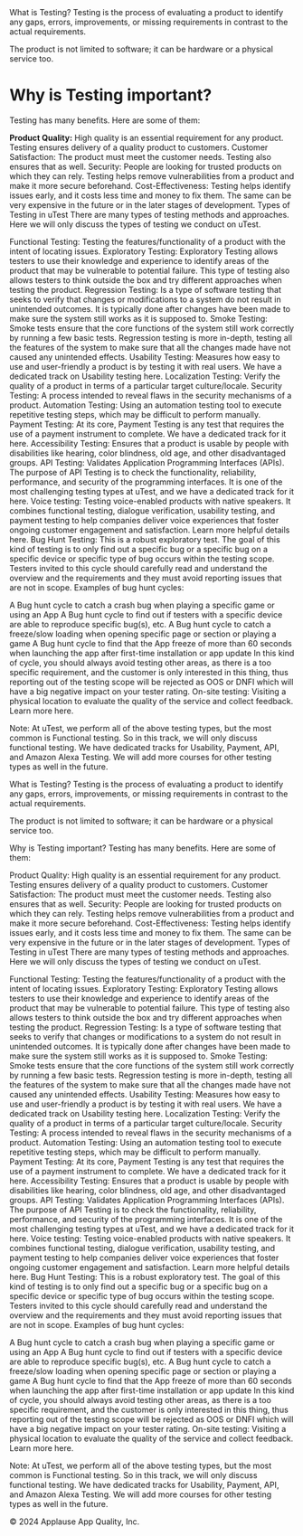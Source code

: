 </h1>What is Testing?</h1>
Testing is the process of evaluating a product to identify any gaps, errors, improvements, or missing requirements in contrast to the actual requirements.

The product is not limited to software; it can be hardware or a physical service too.

<h1>Why is Testing important?</h1>
Testing has many benefits. Here are some of them:

<b>Product Quality:</b> High quality is an essential requirement for any product. Testing ensures delivery of a quality product to customers.
Customer Satisfaction: The product must meet the customer needs. Testing also ensures that as well.
Security: People are looking for trusted products on which they can rely. Testing helps remove vulnerabilities from a product and make it more secure beforehand.
Cost-Effectiveness: Testing helps identify issues early, and it costs less time and money to fix them. The same can be very expensive in the future or in the later stages of development.
Types of Testing in uTest
There are many types of testing methods and approaches. Here we will only discuss the types of testing we conduct on uTest.

Functional Testing: Testing the features/functionality of a product with the intent of locating issues.
Exploratory Testing: Exploratory Testing allows testers to use their knowledge and experience to identify areas of the product that may be vulnerable to potential failure. This type of testing also allows testers to think outside the box and try different approaches when testing the product.
Regression Testing: Is a type of software testing that seeks to verify that changes or modifications to a system do not result in unintended outcomes. It is typically done after changes have been made to make sure the system still works as it is supposed to.
Smoke Testing: Smoke tests ensure that the core functions of the system still work correctly by running a few basic tests. Regression testing is more in-depth, testing all the features of the system to make sure that all the changes made have not caused any unintended effects.
Usability Testing: Measures how easy to use and user-friendly a product is by testing it with real users. We have a dedicated track on Usability testing here.
Localization Testing: Verify the quality of a product in terms of a particular target culture/locale.
Security Testing: A process intended to reveal flaws in the security mechanisms of a product.
Automation Testing: Using an automation testing tool to execute repetitive testing steps, which may be difficult to perform manually.
Payment Testing: At its core, Payment Testing is any test that requires the use of a payment instrument to complete. We have a dedicated track for it here.
Accessibility Testing: Ensures that a product is usable by people with disabilities like hearing, color blindness, old age, and other disadvantaged groups.
API Testing: Validates Application Programming Interfaces (APIs). The purpose of API Testing is to check the functionality, reliability, performance, and security of the programming interfaces. It is one of the most challenging testing types at uTest, and we have a dedicated track for it here.
Voice testing: Testing voice-enabled products with native speakers. It combines functional testing, dialogue verification, usability testing, and payment testing to help companies deliver voice experiences that foster ongoing customer engagement and satisfaction. Learn more helpful details here.
Bug Hunt Testing: This is a robust exploratory test. The goal of this kind of testing is to only find out a specific bug or a specific bug on a specific device or specific type of bug occurs within the testing scope. Testers invited to this cycle should carefully read and understand the overview and the requirements and they must avoid reporting issues that are not in scope.
Examples of bug hunt cycles:

A Bug hunt cycle to catch a crash bug when playing a specific game or using an App
A Bug hunt cycle to find out if testers with a specific device are able to reproduce specific bug(s), etc.
A Bug hunt cycle to catch a freeze/slow loading when opening specific page or section or playing a game
A Bug hunt cycle to find that the App freeze of more than 60 seconds when launching the app after first-time installation or app update
In this kind of cycle, you should always avoid testing other areas, as there is a too specific requirement, and the customer is only interested in this thing, thus reporting out of the testing scope will be rejected as OOS or DNFI which will have a big negative impact on your tester rating.
On-site testing: Visiting a physical location to evaluate the quality of the service and collect feedback. Learn more here.

Note: At uTest, we perform all of the above testing types, but the most common is Functional testing. So in this track, we will only discuss functional testing.
We have dedicated tracks for Usability, Payment, API, and Amazon Alexa Testing. We will add more courses for other testing types as well in the future.

What is Testing?
Testing is the process of evaluating a product to identify any gaps, errors, improvements, or missing requirements in contrast to the actual requirements.

The product is not limited to software; it can be hardware or a physical service too.

Why is Testing important?
Testing has many benefits. Here are some of them:

Product Quality: High quality is an essential requirement for any product. Testing ensures delivery of a quality product to customers.
Customer Satisfaction: The product must meet the customer needs. Testing also ensures that as well.
Security: People are looking for trusted products on which they can rely. Testing helps remove vulnerabilities from a product and make it more secure beforehand.
Cost-Effectiveness: Testing helps identify issues early, and it costs less time and money to fix them. The same can be very expensive in the future or in the later stages of development.
Types of Testing in uTest
There are many types of testing methods and approaches. Here we will only discuss the types of testing we conduct on uTest.

Functional Testing: Testing the features/functionality of a product with the intent of locating issues.
Exploratory Testing: Exploratory Testing allows testers to use their knowledge and experience to identify areas of the product that may be vulnerable to potential failure. This type of testing also allows testers to think outside the box and try different approaches when testing the product.
Regression Testing: Is a type of software testing that seeks to verify that changes or modifications to a system do not result in unintended outcomes. It is typically done after changes have been made to make sure the system still works as it is supposed to.
Smoke Testing: Smoke tests ensure that the core functions of the system still work correctly by running a few basic tests. Regression testing is more in-depth, testing all the features of the system to make sure that all the changes made have not caused any unintended effects.
Usability Testing: Measures how easy to use and user-friendly a product is by testing it with real users. We have a dedicated track on Usability testing here.
Localization Testing: Verify the quality of a product in terms of a particular target culture/locale.
Security Testing: A process intended to reveal flaws in the security mechanisms of a product.
Automation Testing: Using an automation testing tool to execute repetitive testing steps, which may be difficult to perform manually.
Payment Testing: At its core, Payment Testing is any test that requires the use of a payment instrument to complete. We have a dedicated track for it here.
Accessibility Testing: Ensures that a product is usable by people with disabilities like hearing, color blindness, old age, and other disadvantaged groups.
API Testing: Validates Application Programming Interfaces (APIs). The purpose of API Testing is to check the functionality, reliability, performance, and security of the programming interfaces. It is one of the most challenging testing types at uTest, and we have a dedicated track for it here.
Voice testing: Testing voice-enabled products with native speakers. It combines functional testing, dialogue verification, usability testing, and payment testing to help companies deliver voice experiences that foster ongoing customer engagement and satisfaction. Learn more helpful details here.
Bug Hunt Testing: This is a robust exploratory test. The goal of this kind of testing is to only find out a specific bug or a specific bug on a specific device or specific type of bug occurs within the testing scope. Testers invited to this cycle should carefully read and understand the overview and the requirements and they must avoid reporting issues that are not in scope.
Examples of bug hunt cycles:

A Bug hunt cycle to catch a crash bug when playing a specific game or using an App
A Bug hunt cycle to find out if testers with a specific device are able to reproduce specific bug(s), etc.
A Bug hunt cycle to catch a freeze/slow loading when opening specific page or section or playing a game
A Bug hunt cycle to find that the App freeze of more than 60 seconds when launching the app after first-time installation or app update
In this kind of cycle, you should always avoid testing other areas, as there is a too specific requirement, and the customer is only interested in this thing, thus reporting out of the testing scope will be rejected as OOS or DNFI which will have a big negative impact on your tester rating.
On-site testing: Visiting a physical location to evaluate the quality of the service and collect feedback. Learn more here.

Note: At uTest, we perform all of the above testing types, but the most common is Functional testing. So in this track, we will only discuss functional testing.
We have dedicated tracks for Usability, Payment, API, and Amazon Alexa Testing. We will add more courses for other testing types as well in the future.

© 2024 Applause App Quality, Inc.
